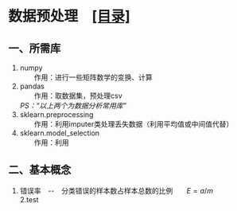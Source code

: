# **数据预处理**&emsp;[[目录]](../README.md)

## 一、所需库

1. numpy  
&emsp;&emsp;作用：进行一些矩阵数学的变换、计算
2. pandas  
&emsp;&emsp;作用：取数据集，预处理csv  
*PS：“以上两个为数据分析常用库”*
3. sklearn.preprocessing  
&emsp;&emsp;作用：利用imputer类处理丢失数据（利用平均值或中间值代替）
4. sklearn.model_selection  
&emsp;&emsp;作用：利用

## 二、基本概念

1. 错误率&emsp;--&emsp;分类错误的样本数占样本总数的比例&emsp;&emsp;$E=a/m$  
2.test
